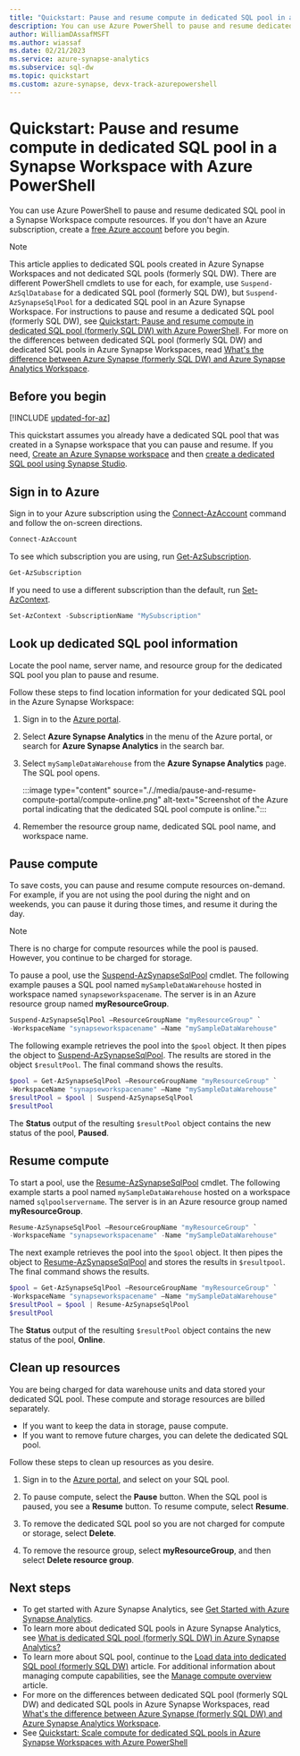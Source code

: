 ```yaml
---
title: "Quickstart: Pause and resume compute in dedicated SQL pool in a Synapse Workspace with Azure PowerShell"
description: You can use Azure PowerShell to pause and resume dedicated SQL pool compute resources in an Azure Synapse Workspace.
author: WilliamDAssafMSFT
ms.author: wiassaf
ms.date: 02/21/2023
ms.service: azure-synapse-analytics
ms.subservice: sql-dw
ms.topic: quickstart
ms.custom: azure-synapse, devx-track-azurepowershell
---
```


# Quickstart: Pause and resume compute in dedicated SQL pool in a Synapse Workspace with Azure PowerShell

You can use Azure PowerShell to pause and resume dedicated SQL pool in a Synapse Workspace compute resources.
If you don't have an Azure subscription, create a [free Azure account](https://azure.microsoft.com/free/) before you begin.

> [!NOTE]  
> This article applies to dedicated SQL pools created in Azure Synapse Workspaces and not dedicated SQL pools (formerly SQL DW). There are different PowerShell cmdlets to use for each, for example, use `Suspend-AzSqlDatabase` for a dedicated SQL pool (formerly SQL DW), but `Suspend-AzSynapseSqlPool` for a dedicated SQL pool in an Azure Synapse Workspace. For instructions to pause and resume a dedicated SQL pool (formerly SQL DW), see [Quickstart: Pause and resume compute in dedicated SQL pool (formerly SQL DW) with Azure PowerShell](pause-and-resume-compute-powershell.md).
> For more on the differences between dedicated SQL pool (formerly SQL DW) and dedicated SQL pools in Azure Synapse Workspaces, read [What's the difference between Azure Synapse (formerly SQL DW) and Azure Synapse Analytics Workspace](../sql/overview-difference-between-formerly-sql-dw-workspace.md). 

## Before you begin

[!INCLUDE [updated-for-az](~/reusable-content/ce-skilling/azure/includes/updated-for-az.md)]

This quickstart assumes you already have a dedicated SQL pool that was created in a Synapse workspace that you can pause and resume. If you need, [Create an Azure Synapse workspace](../quickstart-create-workspace.md) and then [create a dedicated SQL pool using Synapse Studio](../quickstart-create-sql-pool-studio.md).

## Sign in to Azure

Sign in to your Azure subscription using the [Connect-AzAccount](/powershell/module/az.accounts/connect-azaccount?toc=/azure/synapse-analytics/sql-data-warehouse/toc.json&bc=/azure/synapse-analytics/sql-data-warehouse/breadcrumb/toc.json) command and follow the on-screen directions.

```powershell
Connect-AzAccount
```

To see which subscription you are using, run [Get-AzSubscription](/powershell/module/az.accounts/get-azsubscription?toc=/azure/synapse-analytics/sql-data-warehouse/toc.json&bc=/azure/synapse-analytics/sql-data-warehouse/breadcrumb/toc.json).

```powershell
Get-AzSubscription
```

If you need to use a different subscription than the default, run [Set-AzContext](/powershell/module/az.accounts/set-azcontext?toc=/azure/synapse-analytics/sql-data-warehouse/toc.json&bc=/azure/synapse-analytics/sql-data-warehouse/breadcrumb/toc.json).

```powershell
Set-AzContext -SubscriptionName "MySubscription"
```

## Look up dedicated SQL pool information

Locate the pool name, server name, and resource group for the dedicated SQL pool you plan to pause and resume.

Follow these steps to find location information for your dedicated SQL pool in the Azure Synapse Workspace:

1. Sign in to the [Azure portal](https://portal.azure.com/).
1. Select **Azure Synapse Analytics** in the menu of the Azure portal, or search for **Azure Synapse Analytics** in the search bar.
1. Select `mySampleDataWarehouse` from the **Azure Synapse Analytics** page. The SQL pool opens.

    :::image type="content" source="././media/pause-and-resume-compute-portal/compute-online.png" alt-text="Screenshot of the Azure portal indicating that the dedicated SQL pool compute is online.":::

1. Remember the resource group name, dedicated SQL pool name, and workspace name. 

## Pause compute

To save costs, you can pause and resume compute resources on-demand. For example, if you are not using the pool during the night and on weekends, you can pause it during those times, and resume it during the day.

> [!NOTE]  
> There is no charge for compute resources while the pool is paused. However, you continue to be charged for storage.

To pause a pool, use the [Suspend-AzSynapseSqlPool](/powershell/module/az.synapse/suspend-azsynapsesqlpool?toc.json&bc=/azure/synapse-analytics/sql-data-warehouse/breadcrumb/toc.json) cmdlet. The following example pauses a SQL pool named `mySampleDataWarehouse` hosted in workspace named `synapseworkspacename`. The server is in an Azure resource group named **myResourceGroup**.

```powershell
Suspend-AzSynapseSqlPool –ResourceGroupName "myResourceGroup" `
-WorkspaceName "synapseworkspacename" –Name "mySampleDataWarehouse"
```

The following example retrieves the pool into the `$pool` object. It then pipes the object to [Suspend-AzSynapseSqlPool](/powershell/module/az.synapse/suspend-azsynapsesqlpool?toc.json&bc=/azure/synapse-analytics/sql-data-warehouse/breadcrumb/toc.json). The results are stored in the object `$resultPool`. The final command shows the results.

```powershell
$pool = Get-AzSynapseSqlPool –ResourceGroupName "myResourceGroup" `
-WorkspaceName "synapseworkspacename" –Name "mySampleDataWarehouse"
$resultPool = $pool | Suspend-AzSynapseSqlPool
$resultPool
```

The **Status** output of the resulting `$resultPool` object contains the new status of the pool, **Paused**.

## Resume compute

To start a pool, use the [Resume-AzSynapseSqlPool](/powershell/module/az.synapse/resume-AzSynapseSqlPool?toc.json&bc=/azure/synapse-analytics/sql-data-warehouse/breadcrumb/toc.json) cmdlet. The following example starts a pool named `mySampleDataWarehouse` hosted on a workspace named `sqlpoolservername`. The server is in an Azure resource group named **myResourceGroup**.

```powershell
Resume-AzSynapseSqlPool –ResourceGroupName "myResourceGroup" `
-WorkspaceName "synapseworkspacename" -Name "mySampleDataWarehouse"
```

The next example retrieves the pool into the `$pool` object. It then pipes the object to [Resume-AzSynapseSqlPool](/powershell/module/az.synapse/resume-AzSynapseSqlPool?toc=/azure/synapse-analytics/sql-data-warehouse/toc.json&bc=/azure/synapse-analytics/sql-data-warehouse/breadcrumb/toc.json) and stores the results in `$resultpool`. The final command shows the results.

```powershell
$pool = Get-AzSynapseSqlPool –ResourceGroupName "myResourceGroup" `
-WorkspaceName "synapseworkspacename" –Name "mySampleDataWarehouse"
$resultPool = $pool | Resume-AzSynapseSqlPool
$resultPool
```

The **Status** output of the resulting `$resultPool` object contains the new status of the pool, **Online**.

## Clean up resources

You are being charged for data warehouse units and data stored your dedicated SQL pool. These compute and storage resources are billed separately.

- If you want to keep the data in storage, pause compute.
- If you want to remove future charges, you can delete the dedicated SQL pool.

Follow these steps to clean up resources as you desire.

1. Sign in to the [Azure portal](https://portal.azure.com), and select on your SQL pool.

1. To pause compute, select the **Pause** button. When the SQL pool is paused, you see a **Resume** button.  To resume compute, select **Resume**.

1. To remove the dedicated SQL pool so you are not charged for compute or storage, select **Delete**.

1. To remove the resource group, select **myResourceGroup**, and then select **Delete resource group**.

## Next steps

- To get started with Azure Synapse Analytics, see [Get Started with Azure Synapse Analytics](../get-started.md).
- To learn more about dedicated SQL pools in Azure Synapse Analytics, see [What is dedicated SQL pool (formerly SQL DW) in Azure Synapse Analytics?](sql-data-warehouse-overview-what-is.md)
- To learn more about SQL pool, continue to the [Load data into dedicated SQL pool (formerly SQL DW)](./load-data-from-azure-blob-storage-using-copy.md) article. For additional information about managing compute capabilities, see the [Manage compute overview](sql-data-warehouse-manage-compute-overview.md) article.
- For more on the differences between dedicated SQL pool (formerly SQL DW) and dedicated SQL pools in Azure Synapse Workspaces, read [What's the difference between Azure Synapse (formerly SQL DW) and Azure Synapse Analytics Workspace](../sql/overview-difference-between-formerly-sql-dw-workspace.md).
- See [Quickstart: Scale compute for dedicated SQL pools in Azure Synapse Workspaces with Azure PowerShell](quickstart-scale-compute-workspace-powershell.md)
